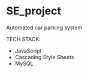 # SE_project
Automated car parking system 


TECH STACK:
- JavaScript
- Cascading Style Sheets
- MySQL
